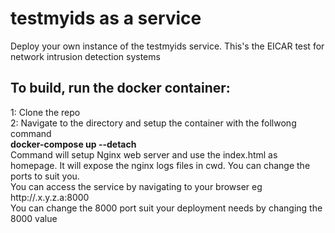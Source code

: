 # testmyids as a service
Deploy your own instance of the testmyids service. This's the EICAR test for network intrusion detection systems

## To build, run the docker container: 
1: Clone the repo <br>
2: Navigate to the directory and setup the container with the follwong command <br>
    <b>docker-compose up --detach</b><br>
Command will setup Nginx web server and use the index.html as homepage. It will expose the nginx logs files in cwd. You can change the ports to suit you.<br>
You can access the service by navigating to your browser eg http://.x.y.z.a:8000 <br>
You can change the 8000 port suit your deployment needs by changing the 8000 value

